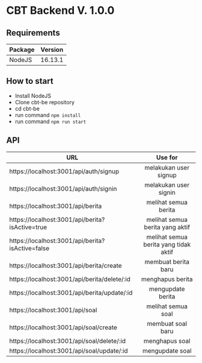 # CBT Backend V. 1.0.0

## Requirements

| Package | Version |
| ------- | :-----: |
| NodeJS  | 16.13.1 |

## How to start

- Install NodeJS
- Clone cbt-be repository
- cd cbt-be
- run command `npm install`
- run command `npm run start`

## API

| URL                                              |                Use for                |
| ------------------------------------------------ | :-----------------------------------: |
| https://localhost:3001/api/auth/signup           |         melakukan user signup         |
| https://localhost:3001/api/auth/signin           |         melakukan user signin         |
| https://localhost:3001/api/berita                |         melihat semua berita          |
| https://localhost:3001/api/berita?isActive=true  |    melihat semua berita yang aktif    |
| https://localhost:3001/api/berita?isActive=false | melihat semua berita yang tidak aktif |
| https://localhost:3001/api/berita/create         |          membuat berita baru          |
| https://localhost:3001/api/berita/delete/:id     |           menghapus berita            |
| https://localhost:3001/api/berita/update/:id     |           mengupdate berita           |
| https://localhost:3001/api/soal                  |          melihat semua soal           |
| https://localhost:3001/api/soal/create           |           membuat soal baru           |
| https://localhost:3001/api/soal/delete/:id       |            menghapus soal             |
| https://localhost:3001/api/soal/update/:id       |            mengupdate soal            |
